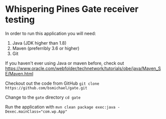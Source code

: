 # Whispering Pines Gate receiver testing

In order to run this application you will need:

1) Java (JDK higher than 1.8)
2) Maven (preferribly 3.6 or higher)
3) Git

If you haven't ever using Java or maven before, check out
   https://www.oracle.com/webfolder/technetwork/tutorials/obe/java/Maven_SE/Maven.html

Checkout out the code from GitHub
   `git clone https://github.com/bsmichael/gate.git`

Change to the `gate` directory
   `cd gate`

Run the application with
   `mvn clean package exec:java -Dexec.mainClass="com.wp.App"`
